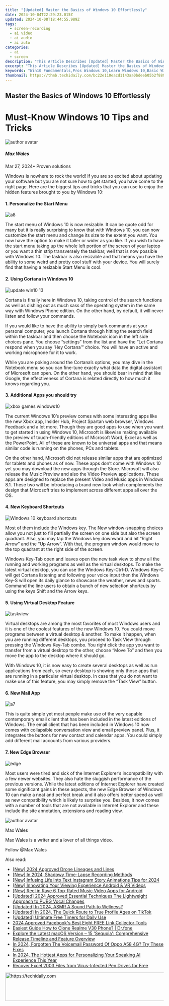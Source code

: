 ```yaml
---
title: "[Updated] Master the Basics of Windows 10 Effortlessly"
date: 2024-10-04T22:29:23.015Z
updated: 2024-10-08T18:44:55.989Z
tags: 
  - screen-recording
  - ai video
  - ai audio
  - ai auto
categories: 
  - ai
  - screen
description: "This Article Describes [Updated] Master the Basics of Windows 10 Effortlessly"
excerpt: "This Article Describes [Updated] Master the Basics of Windows 10 Effortlessly"
keywords: "Win10 Fundamentals,Pros Windows 10,Learn Windows 10,Basic Win10 Skills,Effortless Win10 Tips,Mastery of Win10,Simplified Win10 Guide"
thumbnail: https://thmb.techidaily.com/bc22e110eacd1143aa0bdeeb05b2f88960a893ae5ff7866bf9fbfc4c2eddab7b.jpg
---
```


## Master the Basics of Windows 10 Effortlessly

# Must-Know Windows 10 Tips and Tricks

![author avatar](https://images.wondershare.com/filmora/article-images/max-wales-author.jpg)

##### Max Wales

 Mar 27, 2024• Proven solutions

Windows is nowhere to rock the world! If you are so excited about updating your software but you are not sure how to get started, you have come to the right page. Here are the biggest tips and tricks that you can use to enjoy the hidden features brought to you by Windows 10:

#### 1. Personalize the Start Menu

![a8](https://images.wondershare.com/windows10/a8.png)

The start menu of Windows 10 is now resizable. It can be quote odd for many but it is really surprising to know that with Windows 10, you can now customize the start menu and change its size to the extent you want. You now have the option to make it taller or wider as you like. If you wish to have the start menu taking up the whole left portion of the screen of your laptop or you want a thin strip transversely the taskbar, well that is now possible with Windows 10\. The taskbar is also resizable and that means you have the ability to some weird and pretty cool stuff with your device. You will surely find that having a resizable Start Menu is cool.

#### 2. Using Cortana in Windows 10

![update win10 13](https://images.wondershare.com/windows10/update-win10-13.png)

Cortana is finally here in Windows 10, taking control of the search functions as well as dishing out as much sass of the operating system in the same way with Windows Phone edition. On the other hand, by default, it will never listen and follow your commands.

If you would like to have the ability to simply bark commands at your personal computer, you launch Cortana through hitting the search field within the taskbar and then choose the Notebook icon in the left side choices pane. You choose “settings” from the list and have the “Let Cortana respond when you say ‘Hey Cortana’” choice. You will have an active and working microphone for it to work.

While you are poking around the Cortana’s options, you may dive in the Notebook menu so you can fine-tune exactly what data the digital assistant of Microsoft can open. On the other hand, you should bear in mind that like Google, the effectiveness of Cortana is related directly to how much it knows regarding you.

#### 3. Additional Apps you should try

![xbox games windows10](https://images.wondershare.com/windows10/xboy-games-windows10-1.png)

The current Windows 10’s preview comes with some interesting apps like the new Xbox app, Insider Hub, Project Spartan web browser, Windows Feedback and a lot more. Though they are good apps to use when you want to get started in using Windows 10, Microsoft is likewise making available the preview of touch-friendly editions of Microsoft Word, Excel as well as the PowerPoint. All of these are known to be universal apps and that means similar code is running on the phones, PCs and tablets.

On the other hand, Microsoft did not release similar apps that are optimized for tablets and phones as of now. These apps don’t come with Windows 10 yet you may download the new apps through the Store. Microsoft will also release the Music Preview and also the Video Preview applications. These apps are designed to replace the present Video and Music apps in Windows 8.1\. These two will be introducing a brand new look which complements the design that Microsoft tries to implement across different apps all over the OS.

#### 4. New Keyboard Shortcuts

![Windows 10 keyboard shortcuts](https://images.wondershare.com/filmora/article-images/Windows-10-keyboard-shortcuts.png)

Most of them include the Windows key. The New window-snapping choices allow you not just to fill partially the screen on one side but also the screen quadrant. Also, you may tap the Windows key downward and hit “Right Arrow” and the “Up Arrow”. With that, the program window would move to the top quadrant at the right side of the screen.

Windows Key-Tab open and leaves open the new task view to show all the running and working programs as well as the virtual desktops. To make the latest virtual desktop, you can use the Windows Key-Ctrl-D. Windows Key-C will get Cortana listening and following your voice input then the Windows Key-S will open its daily glance to showcase the weather, news and sports. Command the line users to obtain a bunch of new selection shortcuts by using the keys Shift and the Arrow keys.

#### 5. Using Virtual Desktop Feature

![taskview](https://images.wondershare.com/filmora/article-images/taskview.jpg)

Virtual desktops are among the most favorites of most Windows users and it is one of the coolest features of the new Windows 10\. You could move programs between a virtual desktop & another. To make it happen, when you are running different desktops, you proceed to Task View through pressing the Windows Key-Tab combo. You right click the app you want to transfer from a virtual desktop to the other, choose “Move To” and then you move the app to the desktop where it should go.

With Windows 10, it is now easy to create several desktops as well as run applications from each, so every desktop is showing only those apps that are running in a particular virtual desktop. In case that you do not want to make use of this feature, you may simply remove the “Task View” button.

#### 6. New Mail App

![a7](https://images.wondershare.com/windows10/a7.png)

This is quite simple yet most people make use of the very capable contemporary email client that has been included in the latest editions of Windows. The email client that has been included in Windows 10 now comes with collapsible conversation view and email preview panel. Plus, it integrates the buttons for new contact and calendar apps. You could simply add different mail accounts from various providers.

#### 7. New Edge Browser

![edge](https://images.wondershare.com/filmora/article-images/edge.jpg)

Most users were tired and sick of the Internet Explorer’s incompatibility with a few newer websites. They also hate the sluggish performance of the previous versions. While the latest editions of Internet Explorer have created some significant gains in these aspects, the new Edge Browser of Windows 10 can make a neat and perfect break and it also offers better speed as well as new compatibility which is likely to surprise you. Besides, it now comes with a number of tools that are not available in Internet Explorer and these include the site annotation, extensions and reading view.

![author avatar](https://images.wondershare.com/filmora/article-images/max-wales-author.jpg)

Max Wales

Max Wales is a writer and a lover of all things video.

Follow @Max Wales


<ins class="adsbygoogle"
     style="display:block"
     data-ad-format="autorelaxed"
     data-ad-client="ca-pub-7571918770474297"
     data-ad-slot="1223367746"></ins>



<ins class="adsbygoogle"
     style="display:block"
     data-ad-client="ca-pub-7571918770474297"
     data-ad-slot="8358498916"
     data-ad-format="auto"
     data-full-width-responsive="true"></ins>


<span class="atpl-alsoreadstyle">Also read:</span>
<div><ul>
<li><a href="https://fox-glue.techidaily.com/new-2024-approved-drone-lineages-and-lines/"><u>[New] 2024 Approved Drone Lineages and Lines</u></a></li>
<li><a href="https://fox-glue.techidaily.com/new-in-2024-shadowy-time-lapse-recording-methods/"><u>[New] In 2024, Shadowy Time-Lapse Recording Methods</u></a></li>
<li><a href="https://fox-glue.techidaily.com/new-infusing-life-into-text-instagram-story-animations-tips-for-2024/"><u>[New] Infusing Life Into Text Instagram Story Animations Tips for 2024</u></a></li>
<li><a href="https://some-techniques.techidaily.com/new-innovating-your-viewing-experience-android-and-vr-videos/"><u>[New] Innovating Your Viewing Experience Android & VR Videos</u></a></li>
<li><a href="https://fox-glue.techidaily.com/new-reel-in-rave-6-top-rated-music-video-apps-for-android/"><u>[New] Reel in Rave 6 Top-Rated Music Video Apps for Android</u></a></li>
<li><a href="https://fox-glue.techidaily.com/updated-2024-approved-essential-techniques-the-lightweight-approach-to-pubg-vocal-changes/"><u>[Updated] 2024 Approved Essential Techniques The Lightweight Approach to PUBG Vocal Changes</u></a></li>
<li><a href="https://fox-glue.techidaily.com/updated-in-2024-asmr-a-sound-path-to-wellness/"><u>[Updated] In 2024, ASMR A Sound Path to Wellness?</u></a></li>
<li><a href="https://fox-boxes.techidaily.com/updated-in-2024-the-quick-route-to-true-profile-ages-on-tiktok/"><u>[Updated] In 2024, The Quick Route to True Profile Ages on TikTok</u></a></li>
<li><a href="https://fox-glue.techidaily.com/updated-ultimate-free-timers-for-daily-use/"><u>[Updated] Ultimate Free Timers for Daily Use</u></a></li>
<li><a href="https://facebook-video-files.techidaily.com/2024-approved-facebooks-best-eight-free-link-collector-tools/"><u>2024 Approved Facebook's Best Eight FREE Link Collector Tools</u></a></li>
<li><a href="https://blog-min.techidaily.com/easiest-guide-how-to-clone-realme-v30-phone-drfone-by-drfone-transfer-from-android-transfer-from-android/"><u>Easiest Guide How to Clone Realme V30 Phone? | Dr.fone</u></a></li>
<li><a href="https://tech-renaissance.techidaily.com/explore-the-latest-macos-version-15-sequoia-comprehensive-release-timeline-and-feature-overview/"><u>Explore the Latest macOS Version – 15 'Sequoia': Comprehensive Release Timeline and Feature Overview</u></a></li>
<li><a href="https://easy-unlock-android.techidaily.com/in-2024-forgotten-the-voicemail-password-of-oppo-a58-4g-try-these-fixes-by-drfone-android/"><u>In 2024, Forgotten The Voicemail Password Of Oppo A58 4G? Try These Fixes</u></a></li>
<li><a href="https://audio-shaping.techidaily.com/in-2024-the-hottest-apps-for-personalizing-your-speaking-ai-experience-this-year/"><u>In 2024, The Hottest Apps for Personalizing Your Speaking AI Experience This Year</u></a></li>
<li><a href="https://review-topics.techidaily.com/recover-excel-2003-files-from-virus-infected-pen-drives-for-free-by-stellar-guide/"><u>Recover Excel 2003 Files from Virus-Infected Pen Drives for Free</u></a></li>
</ul></div>

<!-- affiliate ads begin -->
<a href="https://appsumo.8odi.net/c/5597632/2043594/7443" target="_top" id="2043594">
  <img src="//a.impactradius-go.com/display-ad/7443-2043594" border="0" alt="https://techidaily.com" width="728" height="90"/>
</a>
<img height="0" width="0" src="https://appsumo.8odi.net/i/5597632/2043594/7443" style="position:absolute;visibility:hidden;" border="0" />
<!-- affiliate ads end -->

